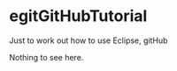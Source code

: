 egitGitHubTutorial
==================

Just to work out how to use Eclipse, gitHub

Nothing to see here.
